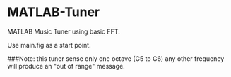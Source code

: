 # MATLAB-Tuner
MATLAB Music Tuner using basic FFT.

Use main.fig as a start point.

###Note: this tuner sense only one octave (C5 to C6) any other frequency will produce an "out of range" message.
